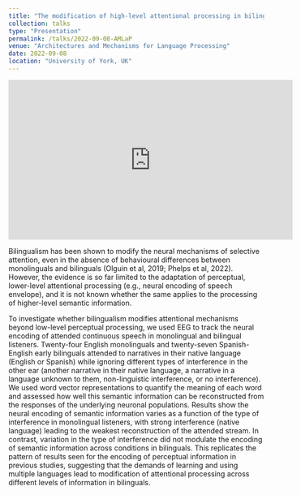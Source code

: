 ```yaml
---
title: "The modification of high-level attentional processing in bilingualism"
collection: talks
type: "Presentation"
permalink: /talks/2022-09-08-AMLaP
venue: "Architectures and Mechanisms for Language Processing"
date: 2022-09-08
location: "University of York, UK"
---
```


<iframe width="560" height="315" src="https://www.youtube.com/embed/WsbokuRtDEU" frameborder="0" allow="accelerometer; autoplay; clipboard-write; encrypted-media; gyroscope; picture-in-picture" allowfullscreen></iframe>

Bilingualism has been shown to modify the neural mechanisms of selective attention, even in the absence of behavioural differences between monolinguals and bilinguals (Olguin et al, 2019; Phelps et al, 2022). However, the evidence is so far limited to the adaptation of perceptual, lower-level attentional processing (e.g., neural encoding of speech envelope), and it is not known whether the same applies to the processing of higher-level semantic information.

To investigate whether bilingualism modifies attentional mechanisms beyond low-level perceptual processing, we used EEG to track the neural encoding of attended continuous speech in monolingual and bilingual listeners. Twenty-four English monolinguals and twenty-seven Spanish-English early bilinguals attended to narratives in their native language (English or Spanish) while ignoring different types of interference in the other ear (another narrative in their native language, a narrative in a language unknown to them, non-linguistic interference, or no interference). We used word vector representations to quantify the meaning of each word and assessed how well this semantic information can be reconstructed from the responses of the underlying neuronal populations. Results show the neural encoding of semantic information varies as a function of the type of interference in monolingual listeners, with strong interference (native language) leading to the weakest reconstruction of the attended stream. In contrast, variation in the type of interference did not modulate the encoding of semantic information across conditions in bilinguals. This replicates the pattern of results seen for the encoding of perceptual information in previous studies, suggesting that the demands of learning and using multiple languages lead to modification of attentional processing across different levels of information in bilinguals.
